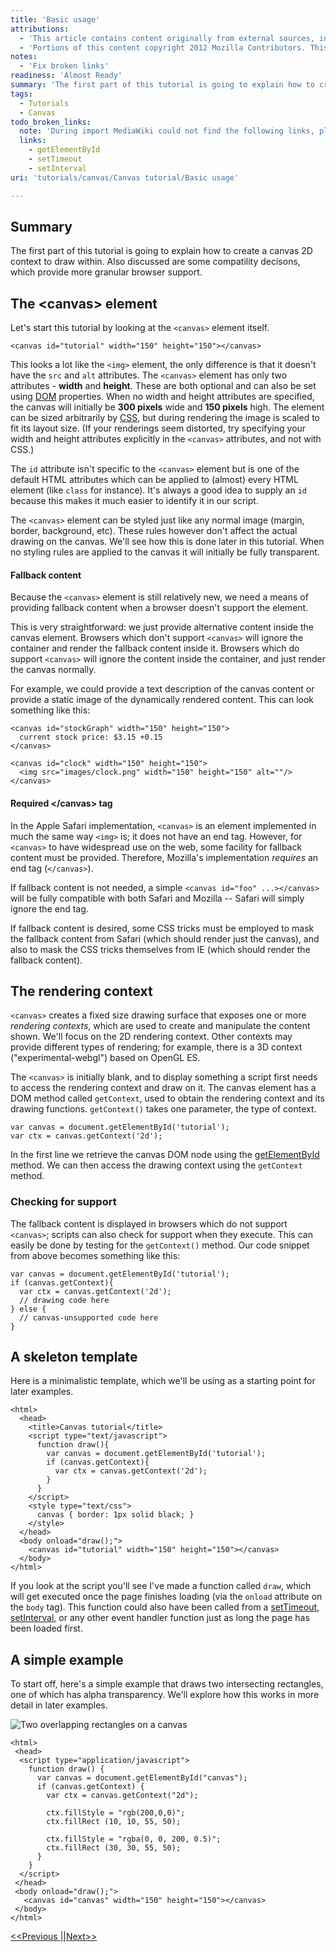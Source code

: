 ```yaml
---
title: 'Basic usage'
attributions:
  - 'This article contains content originally from external sources, including ones licensed under the CC-BY-SA license. [![cc-by-sa-small-wpd.png](/assets/public/c/c8/cc-by-sa-small-wpd.png)](http://creativecommons.org/licenses/by-sa/3.0/us/)'
  - 'Portions of this content copyright 2012 Mozilla Contributors. This article contains work licensed under the Creative Commons Attribution-Sharealike License v2.5 or later. The original work is available at Mozilla Developer Network: [Article](https://developer.mozilla.org/en/Canvas_tutorial/Basic_usage)'
notes:
  - 'Fix broken links'
readiness: 'Almost Ready'
summary: 'The first part of this tutorial is going to explain how to create a canvas 2D context to draw within. Also discussed are some compatility decisons, which provide more granular browser support.'
tags:
  - Tutorials
  - Canvas
todo_broken_links:
  note: 'During import MediaWiki could not find the following links, please fix and adjust this list.'
  links:
    - getElementById
    - setTimeout
    - setInterval
uri: 'tutorials/canvas/Canvas tutorial/Basic usage'

---
```

## Summary

The first part of this tutorial is going to explain how to create a canvas 2D context to draw within. Also discussed are some compatility decisons, which provide more granular browser support.

## The \<canvas\> element

Let's start this tutorial by looking at the `<canvas>` element itself.

    <canvas id="tutorial" width="150" height="150"></canvas>

This looks a lot like the `<img>` element, the only difference is that it doesn't have the `src` and `alt` attributes. The `<canvas>` element has only two attributes - **width** and **height**. These are both optional and can also be set using [DOM](/dom) properties. When no width and height attributes are specified, the canvas will initially be **300 pixels** wide and **150 pixels** high. The element can be sized arbitrarily by [CSS](/css), but during rendering the image is scaled to fit its layout size. (If your renderings seem distorted, try specifying your width and height attributes explicitly in the `<canvas>` attributes, and not with CSS.)

The `id` attribute isn't specific to the `<canvas>` element but is one of the default HTML attributes which can be applied to (almost) every HTML element (like `class` for instance). It's always a good idea to supply an `id` because this makes it much easier to identify it in our script.

The `<canvas>` element can be styled just like any normal image (margin, border, background, etc). These rules however don't affect the actual drawing on the canvas. We'll see how this is done later in this tutorial. When no styling rules are applied to the canvas it will initially be fully transparent.

#### Fallback content

Because the `<canvas>` element is still relatively new, we need a means of providing fallback content when a browser doesn't support the element.

This is very straightforward: we just provide alternative content inside the canvas element. Browsers which don't support `<canvas>` will ignore the container and render the fallback content inside it. Browsers which do support `<canvas>` will ignore the content inside the container, and just render the canvas normally.

For example, we could provide a text description of the canvas content or provide a static image of the dynamically rendered content. This can look something like this:

    <canvas id="stockGraph" width="150" height="150">
      current stock price: $3.15 +0.15
    </canvas>

    <canvas id="clock" width="150" height="150">
      <img src="images/clock.png" width="150" height="150" alt=""/>
    </canvas>

#### Required \</canvas\> tag

In the Apple Safari implementation, `<canvas>` is an element implemented in much the same way `<img>` is; it does not have an end tag. However, for `<canvas>` to have widespread use on the web, some facility for fallback content must be provided. Therefore, Mozilla's implementation *requires* an end tag (`</canvas>`).

If fallback content is not needed, a simple `<canvas id="foo" ...></canvas>` will be fully compatible with both Safari and Mozilla -- Safari will simply ignore the end tag.

If fallback content is desired, some CSS tricks must be employed to mask the fallback content from Safari (which should render just the canvas), and also to mask the CSS tricks themselves from IE (which should render the fallback content).

## The rendering context

`<canvas>` creates a fixed size drawing surface that exposes one or more *rendering contexts*, which are used to create and manipulate the content shown. We'll focus on the 2D rendering context. Other contexts may provide different types of rendering; for example, there is a 3D context ("experimental-webgl") based on OpenGL ES.

The `<canvas>` is initially blank, and to display something a script first needs to access the rendering context and draw on it. The canvas element has a DOM method called `getContext`, used to obtain the rendering context and its drawing functions. `getContext()` takes one parameter, the type of context.

    var canvas = document.getElementById('tutorial');
    var ctx = canvas.getContext('2d');

In the first line we retrieve the canvas DOM node using the [getElementById](/w/index.php?title=getElementById&action=edit&redlink=1) method. We can then access the drawing context using the `getContext` method.

### Checking for support

The fallback content is displayed in browsers which do not support `<canvas>`; scripts can also check for support when they execute. This can easily be done by testing for the `getContext()` method. Our code snippet from above becomes something like this:

    var canvas = document.getElementById('tutorial');
    if (canvas.getContext){
      var ctx = canvas.getContext('2d');
      // drawing code here
    } else {
      // canvas-unsupported code here
    }

## A skeleton template

Here is a minimalistic template, which we'll be using as a starting point for later examples.

    <html>
      <head>
        <title>Canvas tutorial</title>
        <script type="text/javascript">
          function draw(){
            var canvas = document.getElementById('tutorial');
            if (canvas.getContext){
              var ctx = canvas.getContext('2d');
            }
          }
        </script>
        <style type="text/css">
          canvas { border: 1px solid black; }
        </style>
      </head>
      <body onload="draw();">
        <canvas id="tutorial" width="150" height="150"></canvas>
      </body>
    </html>

If you look at the script you'll see I've made a function called `draw`, which will get executed once the page finishes loading (via the `onload` attribute on the `body` tag). This function could also have been called from a [setTimeout](/w/index.php?title=setTimeout&action=edit&redlink=1), [setInterval](/w/index.php?title=setInterval&action=edit&redlink=1), or any other event handler function just as long the page has been loaded first.

## A simple example

To start off, here's a simple example that draws two intersecting rectangles, one of which has alpha transparency. We'll explore how this works in more detail in later examples.

![Two overlapping rectangles on a canvas](/assets/public/2/2a/canvas_ex1.png)

    <html>
     <head>
      <script type="application/javascript">
        function draw() {
          var canvas = document.getElementById("canvas");
          if (canvas.getContext) {
            var ctx = canvas.getContext("2d");

            ctx.fillStyle = "rgb(200,0,0)";
            ctx.fillRect (10, 10, 55, 50);

            ctx.fillStyle = "rgba(0, 0, 200, 0.5)";
            ctx.fillRect (30, 30, 55, 50);
          }
        }
      </script>
     </head>
     <body onload="draw();">
       <canvas id="canvas" width="150" height="150"></canvas>
     </body>
    </html>

[\<\<Previous ||](/tutorials/canvas/canvas_tutorial)[Next\>\>](/tutorials/canvas/Canvas_tutorial/Drawing_shapes)
